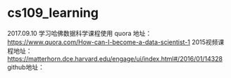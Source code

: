 # cs109_learning

2017.09.10 
学习哈佛数据科学课程使用
quora 地址： https://www.quora.com/How-can-I-become-a-data-scientist-1
2015视频课程地址：https://matterhorn.dce.harvard.edu/engage/ui/index.html#/2016/01/14328
github地址：  
